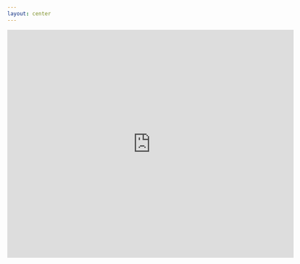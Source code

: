 ```yaml
---
layout: center
---
```


<iframe width="658" height="525"
src="https://www.youtube.com/embed/P_O0ynyLOtI"
title="*Tries vibe coding once*" frameborder="0"
allow="accelerometer; autoplay; clipboard-write; encrypted-media; gyroscope; 
picture-in-picture; web-share" referrerpolicy="strict-origin-when-cross-origin" allowfullscreen></iframe>